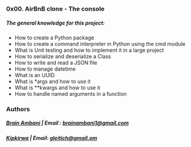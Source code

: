 ### 0x00. AirBnB clone - The console

##### The general knowledge for this project:


* How to create a Python package
* How to create a command interpreter in Python using the cmd module
* What is Unit testing and how to implement it in a large project
* How to serialize and deserialize a Class
* How to write and read a JSON file
* How to manage datetime
* What is an UUID
* What is *args and how to use it
* What is **kwargs and how to use it
* How to handle named arguments in a function

### Authors
##### [Brain Ambani](https://github.com/brian-ambani) | Email : [brainambani1@gmail.com](mailto:brainambani1@gmail.com)
##### [Kipkirwa](https://github.com/Kipkirwa) | Email: [gleitich@gmail.om](mailto:gleitich@gmail.com)
